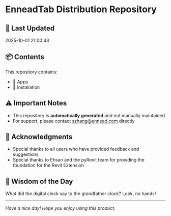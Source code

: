 # EnneadTab Distribution Repository

## 📅 Last Updated
2025-10-01 21:00:43



## 📦 Contents
This repository contains:
- 📂 Apps
- 📂 Installation

## ⚠️ Important Notes
- This repository is **automatically generated** and not manually maintained
- For support, please contact szhang@ennead.com directly

## 🙏 Acknowledgments
- Special thanks to all users who have provided feedback and suggestions
- Special thanks to Ehsan and the pyRevit team for providing the foundation for the Revit Extension

## 💭 Wisdom of the Day
What did the digital clock say to the grandfather clock? Look, no hands!

---
*Have a nice day! Hope you enjoy using this product.*
